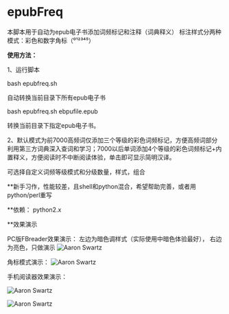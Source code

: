 # epubFreq


本脚本用于自动为epub电子书添加词频标记和注释（词典释义）
标注样式分两种模式：彩色和数字角标（⁰¹²³⁴⁵）


**使用方法：**

1、运行脚本

bash epubfreq.sh

自动转换当前目录下所有epub电子书

bash epubfreq.sh ebpufile.epub

转换当前目录下指定epub电子书。

2、默认模式为前7000高频词仅添加三个等级的彩色词频标记，方便高频词部分利用第三方词典深入查词和学习；7000以后单词添加4个等级的彩色词频标记+内置释义，方便阅读时不中断阅读体验，单击即可显示简明汉译。

可选择自定义词频等级模式和分级数量，样式，组合


**新手习作，性能较差，且shell和python混合，希望帮助完善，或者用python/perl重写


**依赖：
python2.x




**效果演示

PC版FBreader效果演示：
左边为暗色调样式（实际使用中暗色体验最好）， 右边为亮色，只做演示
![Aaron Swartz](https://github.com/sandae/epubFreq/blob/master/image/photo_2018-08-29_12-42-36.jpg)


角标模式演示：
![Aaron Swartz](https://github.com/sandae/epubFreq/blob/master/image/photo_2018-08-29_12-42-34.jpg)



手机阅读器效果演示：

![Aaron Swartz](https://github.com/sandae/epubFreq/blob/master/image/photo_2018-08-29_12-28-45.jpg)


![Aaron Swartz](https://github.com/sandae/epubFreq/blob/master/image/photo_2018-08-29_12-28-43.jpg)


